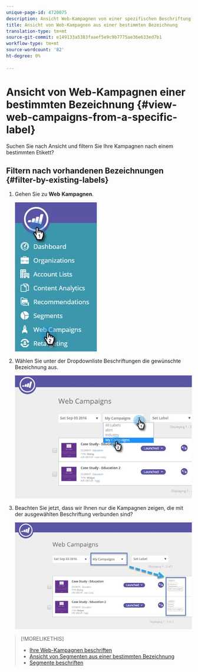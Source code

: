 ```yaml
---
unique-page-id: 4720075
description: Ansicht Web-Kampagnen von einer spezifischen Beschriftung - Marketing-Dokumente - Produktdokumentation
title: Ansicht von Web-Kampagnen aus einer bestimmten Bezeichnung
translation-type: tm+mt
source-git-commit: e149133a5383faaef5e9c9b7775ae36e633ed7b1
workflow-type: tm+mt
source-wordcount: '82'
ht-degree: 0%

---
```



# Ansicht von Web-Kampagnen einer bestimmten Bezeichnung {#view-web-campaigns-from-a-specific-label}

Suchen Sie nach Ansicht und filtern Sie Ihre Kampagnen nach einem bestimmten Etikett?

## Filtern nach vorhandenen Bezeichnungen {#filter-by-existing-labels}

1. Gehen Sie zu **Web** **Kampagnen**.

   ![](assets/web-campaigns-hand-4.jpg)

1. Wählen Sie unter der Dropdownliste Beschriftungen die gewünschte Bezeichnung aus.

   ![](assets/web-campaigns-my-campaigns-dropdown-1.jpg)

1. Beachten Sie jetzt, dass wir Ihnen nur die Kampagnen zeigen, die mit der ausgewählten Beschriftung verbunden sind?

   ![](assets/web-campaigns-label-showing-1.jpg)

>[!MORELIKETHIS]
>
>* [Ihre Web-Kampagnen beschriften](label-your-web-campaigns.md)
>* [Ansicht von Segmenten aus einer bestimmten Bezeichnung](../../../product-docs/web-personalization/using-web-segments/view-segments-from-a-specific-label.md)
>* [Segmente beschriften](../../../product-docs/web-personalization/using-web-segments/label-your-segment.md)

>



